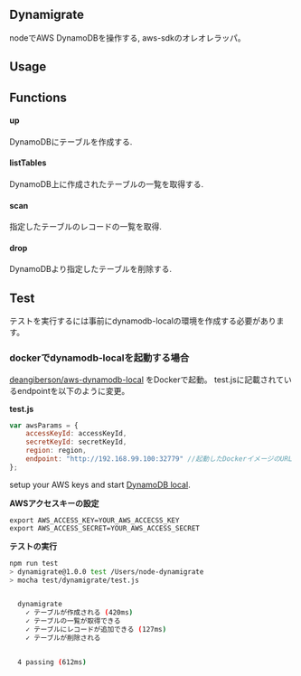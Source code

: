 ## Dynamigrate

nodeでAWS DynamoDBを操作する, aws-sdkのオレオレラッパ。

## Usage



## Functions

#### up

DynamoDBにテーブルを作成する.

#### listTables

DynamoDB上に作成されたテーブルの一覧を取得する.

#### scan

指定したテーブルのレコードの一覧を取得.

#### drop

DynamoDBより指定したテーブルを削除する.

## Test

テストを実行するには事前にdynamodb-localの環境を作成する必要があります。

### dockerでdynamodb-localを起動する場合

[deangiberson/aws-dynamodb-local](https://hub.docker.com/r/deangiberson/aws-dynamodb-local/) をDockerで起動。
test.jsに記載されているendpointを以下のように変更。

**test.js**

```js
var awsParams = {
	accessKeyId: accessKeyId,
	secretKeyId: secretKeyId,
	region: region,
	endpoint: "http://192.168.99.100:32779" //起動したDockerイメージのURL
};
```


setup your AWS keys and start [DynamoDB local](https://docs.aws.amazon.com/ja_jp/amazondynamodb/latest/developerguide/DynamoDBLocal.html#DynamoDBLocal.DownloadingAndRunning).

**AWSアクセスキーの設定**

```
export AWS_ACCESS_KEY=YOUR_AWS_ACCECSS_KEY
export AWS_ACCESS_SECRET=YOUR_AWS_ACCESS_SECRET
```

**テストの実行**

```bash
npm run test
> dynamigrate@1.0.0 test /Users/node-dynamigrate
> mocha test/dynamigrate/test.js


  dynamigrate
    ✓ テーブルが作成される (420ms)
    ✓ テーブルの一覧が取得できる
    ✓ テーブルにレコードが追加できる (127ms)
    ✓ テーブルが削除される


  4 passing (612ms)

```


